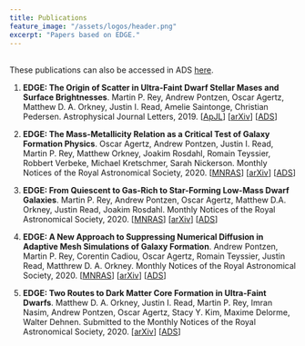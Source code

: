```yaml
---
title: Publications
feature_image: "/assets/logos/header.png"
excerpt: "Papers based on EDGE."
---
```


<br>
These publications can also be accessed in ADS <a href="https://ui.adsabs.harvard.edu/search/p_=0&q=title%3A%22EDGE%22%20author%3A%22read%22&sort=date%20desc%2C%20bibcode%20desc">here</a>.

1. **EDGE: The Origin of Scatter in Ultra-Faint Dwarf Stellar Mases and Surface Brightnesses**.  Martin P. Rey, Andrew Pontzen, Oscar Agertz, Matthew D. A. Orkney, Justin I. Read, Amelie Saintonge, Christian Pedersen. Astrophysical Journal Letters, 2019. [<a href="https://iopscience.iop.org/article/10.3847/2041-8213/ab53dd">ApJL</a>] [<a href="https://arxiv.org/abs/1909.04664">arXiv</a>] [<a href="https://ui.adsabs.harvard.edu/abs/2019ApJ...886L...3R/">ADS</a>]

2. **EDGE: The Mass-Metallicity Relation as a Critical Test of Galaxy Formation Physics**.  Oscar Agertz, Andrew Pontzen, Justin I. Read, Martin P. Rey, Matthew Orkney, Joakim Rosdahl, Romain Teyssier, Robbert Verbeke, Michael Kretschmer, Sarah Nickerson. Monthly Notices of the Royal Astronomical Society, 2020. [<a href="https://academic.oup.com/mnras/article-abstract/491/2/1656/5610674">MNRAS</a>] [<a href="https://arxiv.org/abs/1904.02723">arXiv</a>] [<a href="https://ui.adsabs.harvard.edu/abs/2020MNRAS.491.1656A">ADS</a>]

3. **EDGE: From Quiescent to Gas-Rich to Star-Forming Low-Mass Dwarf Galaxies**. Martin P. Rey, Andrew Pontzen, Oscar Agertz, Matthew D.A. Orkney, Justin Read, Joakim Rosdahl.  Monthly Notices of the Royal Astronomical Society, 2020. [<a href="https://academic.oup.com/mnras/article/497/2/1508/5879786">MNRAS</a>] [<a href="https://arxiv.org/abs/2004.09530">arXiv</a>] [<a href="https://ui.adsabs.harvard.edu/abs/2020MNRAS.497.1508R">ADS</a>]

4. **EDGE: A New Approach to Suppressing Numerical Diffusion in Adaptive Mesh Simulations of Galaxy Formation**. Andrew Pontzen, Martin P. Rey, Corentin Cadiou, Oscar Agertz, Romain Teyssier, Justin Read, Matthrew D. A. Orkney.  Monthly Notices of the Royal Astronomical Society, 2020. [<a href="https://academic.oup.com/mnras/article-abstract/501/2/1755/6000256">MNRAS</a>] [<a href="https://arxiv.org/abs/2009.03313">arXiv</a>] [<a href="https://ui.adsabs.harvard.edu/abs/2021MNRAS.501.1755P/">ADS</a>]

5. **EDGE: Two Routes to Dark Matter Core Formation in Ultra-Faint Dwarfs**. Matthew D. A. Orkney, Justin I. Read, Martin P. Rey, Imran Nasim, Andrew Pontzen, Oscar Agertz, Stacy Y. Kim, Maxime Delorme, Walter Dehnen.  Submitted to the Monthly Notices of the Royal Astronomical Society, 2020. [<a href="https://arxiv.org/abs/2101.02688">arXiv</a>] [<a href="https://ui.adsabs.harvard.edu/abs/2021arXiv210102688O/">ADS</a>]